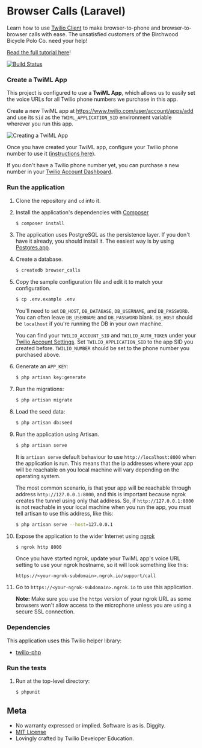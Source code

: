 # Browser Calls (Laravel)

Learn how to use [Twilio Client](https://www.twilio.com/client) to
make browser-to-phone and browser-to-browser calls with ease. The
unsatisfied customers of the Birchwood Bicycle Polo Co. need your
help!

[Read the full tutorial here](https://www.twilio.com/docs/tutorials/walkthrough/browser-calls/php/laravel)!

[![Build Status](https://travis-ci.org/TwilioDevEd/browser-calls-laravel.svg?branch=master)](https://travis-ci.org/TwilioDevEd/browser-calls-laravel)

### Create a TwiML App

This project is configured to use a **TwiML App**, which allows us to easily set the voice URLs for all Twilio phone numbers we purchase in this app.

Create a new TwiML app at https://www.twilio.com/user/account/apps/add and use its `Sid` as the `TWIML_APPLICATION_SID` environment variable wherever you run this app.

![Creating a TwiML App](http://howtodocs.s3.amazonaws.com/call-tracking-twiml-app.gif)

Once you have created your TwiML app, configure your Twilio phone number to use it ([instructions here](https://www.twilio.com/help/faq/twilio-client/how-do-i-create-a-twiml-app)).

If you don't have a Twilio phone number yet, you can purchase a new number in your [Twilio Account Dashboard](https://www.twilio.com/user/account/phone-numbers/incoming).

### Run the application

1. Clone the repository and `cd` into it.
1. Install the application's dependencies with [Composer](https://getcomposer.org/)

   ```bash
   $ composer install
   ```
1. The application uses PostgreSQL as the persistence layer. If you
   don't have it already, you should install it. The easiest way is by
   using [Postgres.app](http://postgresapp.com/).
1. Create a database.

   ```bash
   $ createdb browser_calls
   ```
1. Copy the sample configuration file and edit it to match your configuration.

    ```bash
    $ cp .env.example .env
    ```

   You'll need to set `DB_HOST`, `DB_DATABASE`, `DB_USERNAME`, and
   `DB_PASSWORD`. You can often leave `DB_USERNAME` and `DB_PASSWORD`
   blank. `DB_HOST` should be `localhost` if you're running the DB in
   your own machine.

   You can find your `TWILIO_ACCOUNT_SID` and `TWILIO_AUTH_TOKEN` under
   your
   [Twilio Account Settings](https://www.twilio.com/user/account/settings). Set
   `TWILIO_APPLICATION_SID` to the app SID you created
   before. `TWILIO_NUMBER` should be set to the phone number you
   purchased above.

1. Generate an `APP_KEY`:

   ```bash
   $ php artisan key:generate
   ```
1. Run the migrations:

   ```bash
   $ php artisan migrate
   ```
1. Load the seed data:

   ```bash
   $ php artisan db:seed
   ```
1. Run the application using Artisan.

   ```bash
   $ php artisan serve
   ```

   It is `artisan serve` default behaviour to use `http://localhost:8000`
   when
   the application is run. This means that the ip addresses where your
   app will be reachable on you local machine will vary depending on the
   operating system.

   The most common scenario, is that your app will be reachable through
   address `http://127.0.0.1:8000`, and this is important because ngrok
   creates the tunnel using only that address. So, if `http://127.0.0.1:8000`
   is not reachable in your local machine when you run the app, you must
   tell artisan to use this address, like this:

   ```bash
   $ php artisan serve --host=127.0.0.1
   ```

1. Expose the application to the wider Internet using [ngrok](https://ngrok.com/)

   ```bash
   $ ngrok http 8000
   ```
   Once you have started ngrok, update your TwiML app's voice URL
   setting to use your ngrok hostname, so it will look something like
   this:

   ```
   https://<your-ngrok-subdomain>.ngrok.io/support/call
   ```

1. Go to `https://<your-ngrok-subdomain>.ngrok.io` to use this application.

   __Note:__ Make sure you use the `https` version of your ngrok URL as some
   browsers won't allow access to the microphone unless you are using a secure
   SSL connection.

### Dependencies

This application uses this Twilio helper library:
* [twilio-php](https://github.com/twilio/twilio-php)

### Run the tests

1. Run at the top-level directory:

   ```bash
   $ phpunit
   ```

## Meta

* No warranty expressed or implied. Software is as is. Diggity.
* [MIT License](http://www.opensource.org/licenses/mit-license.html)
* Lovingly crafted by Twilio Developer Education.
